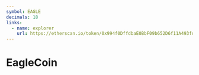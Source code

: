 ```yaml
---
symbol: EAGLE
decimals: 18
links:
  - name: explorer
    url: https://etherscan.io/token/0x994f0DffdbaE0BbF09b652D6f11A493fd33F42B9
---
```


# EagleCoin
